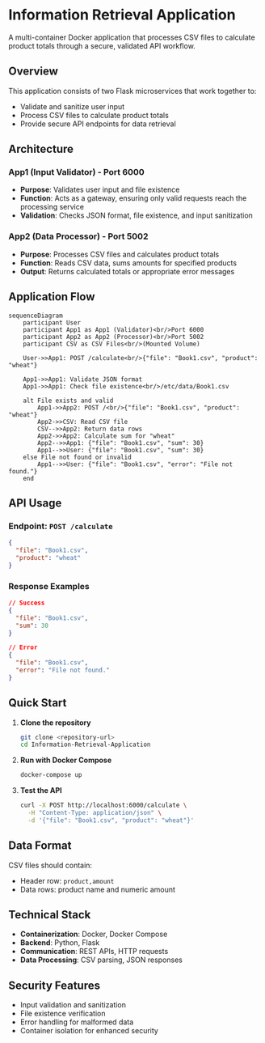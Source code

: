 # Information Retrieval Application

A multi-container Docker application that processes CSV files to calculate product totals through a secure, validated API workflow.

## Overview

This application consists of two Flask microservices that work together to:
- Validate and sanitize user input
- Process CSV files to calculate product totals
- Provide secure API endpoints for data retrieval

## Architecture

### App1 (Input Validator) - Port 6000
- **Purpose**: Validates user input and file existence
- **Function**: Acts as a gateway, ensuring only valid requests reach the processing service
- **Validation**: Checks JSON format, file existence, and input sanitization

### App2 (Data Processor) - Port 5002
- **Purpose**: Processes CSV files and calculates product totals
- **Function**: Reads CSV data, sums amounts for specified products
- **Output**: Returns calculated totals or appropriate error messages

## Application Flow

```mermaid
sequenceDiagram
    participant User
    participant App1 as App1 (Validator)<br/>Port 6000
    participant App2 as App2 (Processor)<br/>Port 5002
    participant CSV as CSV Files<br/>(Mounted Volume)

    User->>App1: POST /calculate<br/>{"file": "Book1.csv", "product": "wheat"}
    
    App1->>App1: Validate JSON format
    App1->>App1: Check file existence<br/>/etc/data/Book1.csv
    
    alt File exists and valid
        App1->>App2: POST /<br/>{"file": "Book1.csv", "product": "wheat"}
        App2->>CSV: Read CSV file
        CSV-->>App2: Return data rows
        App2->>App2: Calculate sum for "wheat"
        App2-->>App1: {"file": "Book1.csv", "sum": 30}
        App1-->>User: {"file": "Book1.csv", "sum": 30}
    else File not found or invalid
        App1-->>User: {"file": "Book1.csv", "error": "File not found."}
    end
```

## API Usage

### Endpoint: `POST /calculate`
```json
{
  "file": "Book1.csv",
  "product": "wheat"
}
```

### Response Examples
```json
// Success
{
  "file": "Book1.csv",
  "sum": 30
}

// Error
{
  "file": "Book1.csv",
  "error": "File not found."
}
```

## Quick Start

1. **Clone the repository**
   ```bash
   git clone <repository-url>
   cd Information-Retrieval-Application
   ```

2. **Run with Docker Compose**
   ```bash
   docker-compose up
   ```

3. **Test the API**
   ```bash
   curl -X POST http://localhost:6000/calculate \
     -H "Content-Type: application/json" \
     -d '{"file": "Book1.csv", "product": "wheat"}'
   ```

## Data Format

CSV files should contain:
- Header row: `product,amount`
- Data rows: product name and numeric amount

## Technical Stack

- **Containerization**: Docker, Docker Compose
- **Backend**: Python, Flask
- **Communication**: REST APIs, HTTP requests
- **Data Processing**: CSV parsing, JSON responses

## Security Features

- Input validation and sanitization
- File existence verification
- Error handling for malformed data
- Container isolation for enhanced security